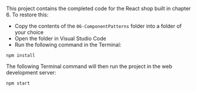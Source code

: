 This project contains the completed code for the React shop built in chapter 6.
To restore this:

- Copy the contents of the `06-ComponentPatterns` folder into a folder of your choice
- Open the folder in Visual Studio Code
- Run the following command in the Terminal:

```
npm install
```

The following Terminal command will then run the project in the web development server:

```
npm start
```
